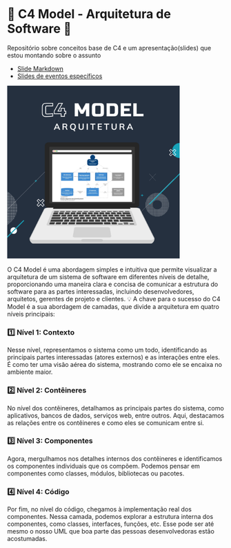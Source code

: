# 🚀 C4 Model - Arquitetura de Software 📐

Repositório sobre conceitos base de C4 e um apresentação(slides) que estou montando sobre o assunto

- [Slide Markdown](./Slides/Apresentacao.md)
- [Slides de eventos específicos](https://drive.google.com/drive/folders/1XdjleIC3g7--Mt1Ff4tXfrXA0uo39xTG?usp=sharing)

<img src="./images/banner.png" width="400"/>

O C4 Model é uma abordagem simples e intuitiva que permite visualizar a arquitetura de um sistema de software em diferentes níveis de detalhe, proporcionando uma maneira clara e concisa de comunicar a estrutura do software para as partes interessadas, incluindo desenvolvedores, arquitetos, gerentes de projeto e clientes. 💡
A chave para o sucesso do C4 Model é a sua abordagem de camadas, que divide a arquitetura em quatro níveis principais:

### 1️⃣ Nível 1: Contexto

Nesse nível, representamos o sistema como um todo, identificando as principais partes interessadas (atores externos) e as interações entre eles. É como ter uma visão aérea do sistema, mostrando como ele se encaixa no ambiente maior.

### 2️⃣ Nível 2: Contêineres

No nível dos contêineres, detalhamos as principais partes do sistema, como aplicativos, bancos de dados, serviços web, entre outros. Aqui, destacamos as relações entre os contêineres e como eles se comunicam entre si.

### 3️⃣ Nível 3: Componentes

Agora, mergulhamos nos detalhes internos dos contêineres e identificamos os componentes individuais que os compõem. Podemos pensar em componentes como classes, módulos, bibliotecas ou pacotes.

### 4️⃣ Nível 4: Código

Por fim, no nível do código, chegamos à implementação real dos componentes. Nessa camada, podemos explorar a estrutura interna dos componentes, como classes, interfaces, funções, etc. Esse pode ser até mesmo o nosso UML que boa parte das pessoas desenvolvedoras estão acostumadas.
